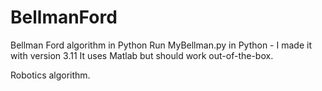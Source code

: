 # BellmanFord
Bellman Ford algorithm in Python
Run MyBellman.py in Python - I made it with version 3.11 
It uses Matlab but should work out-of-the-box.

Robotics algorithm.
